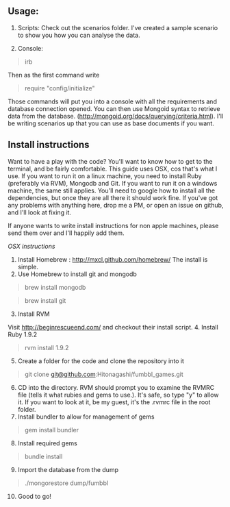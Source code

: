 Usage:
-------------------

1. Scripts: Check out the scenarios folder. I've created a sample scenario to show you how you can analyse the data.

2. Console: 
  > irb
  
  Then as the first command write 
  
  > require "config/initialize"
  
Those commands will put you into a console with all the requirements and database connection opened. You can then use Mongoid syntax to retrieve data from the database. (http://mongoid.org/docs/querying/criteria.html). I'll be writing scenarios up that you can use as base documents if you want.

Install instructions
---------------------

Want to have a play with the code? You'll want to know how to get to the terminal, and be fairly comfortable. This guide uses OSX,
cos that's what I use. If you want to run it on a linux machine, you need to install Ruby (preferably via RVM), Mongodb
and Git. If you want to run it on a windows machine, the same still applies. You'll need to google how to install all the dependencies, but once they are all there it should work fine. If you've got any problems with anything here, drop me a PM, or open an issue on github, and I'll look at fixing it.

If anyone wants to write install instructions for non apple machines, please send them over and I'll happily add them.

*OSX instructions*

1. Install Homebrew :  http://mxcl.github.com/homebrew/ The install is simple.
2. Use Homebrew to install git and mongodb
  
  > brew install mongodb
  
  > brew install git
3. Install RVM 
  
  Visit http://beginrescueend.com/ and checkout their install script.
4. Install Ruby 1.9.2
  
  > rvm install 1.9.2
5. Create a folder for the code and clone the repository into it
  
  > git clone git@github.com:Hitonagashi/fumbbl_games.git
6. CD into the directory. RVM should prompt you to examine the RVMRC file (tells it what rubies and gems to use.). It's safe, so type "y" to allow it. If you want to look at it, be my guest, it's the .rvmrc file in the root folder.
7. Install bundler to allow for management of gems
  
  > gem install bundler
8. Install required gems
  
  > bundle install
9. Import the database from the dump
  
  > ./mongorestore dump/fumbbl
10. Good to go!
